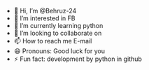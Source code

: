 - 👋 Hi, I’m @Behruz-24
- 👀 I’m interested in FB
- 🌱 I’m currently learning python 
- 💞️ I’m looking to collaborate on 
- 📫 How to reach me E-mail 
- 😄 Pronouns: Good luck for you
- ⚡ Fun fact: development by python in github

<!---
Behruz-24 is a ✨ special ✨ repository because its `README.md` (this file) appears on your GitHub profile.
You can click the Preview link to take a look at your changes.
--->
